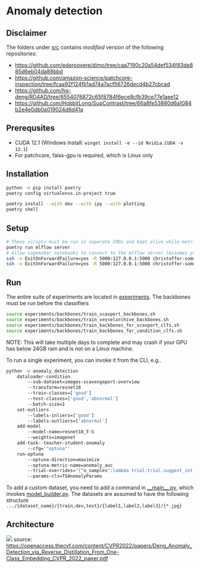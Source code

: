 # Anomaly detection

## Disclaimer
The folders under [src](src) contains *modified* version of the following repositories:
* https://github.com/pderoovere/dimo/tree/caa7190c20a54def534f83de885d6eb04da88bbd
* https://github.com/amazon-science/patchcore-inspection/tree/fcaa92f124fb1ad74a7acf56726decd4b27cbcad
* https://github.com/hq-deng/RD4AD/tree/6554076872c65f8784f6ece8cfb39ce77e1aee12
* https://github.com/HobbitLong/SupContrast/tree/66a8fe53880d6a1084b2e4e0db0a019024d6d41a

## Prerequsites
* CUDA 12.1 (Windows install: `winget install -e --id Nvidia.CUDA -v 12.1`)
* For patchcore, faiss-gpu is required, which is Linux only

## Installation
```sh
python -m pip install poetry
poetry config virtualenvs.in-project true

poetry install --with dev --with ipy --with plotting
poetry shell
```

## Setup
```sh
# These scripts must be run in seperate CMDs and kept alive while metrics are logged
poetry run mlflow server
# Allow sagemaker notebooks to connect to the mlflow server (Assumes you've configureed ~/.ssh/config, e.g. using `gdmake`)
ssh -o ExitOnForwardFailure=yes -R 5000:127.0.0.1:5000 christoffer-sommerlund-thesis
ssh -o ExitOnForwardFailure=yes -R 5000:127.0.0.1:5000 christoffer-sommerlund-patchcore
```

## Run
The entire suite of experiments are located in [experiments](experiments). The backbones must be run before the classifiers
```sh
source experiments/backbones/train_scavport_backbones.sh
source experiments/backbones/train_vesselarchive_backbones.sh
source experiments/backbones/train_backbones_for_scavport_clfs.sh
source experiments/backbones/train_backbones_for_condition_clfs.sh
```
NOTE: This will take multiple days to complete and may crash if your GPU has below 24GB ram and is not on a Linux machine.

To run a single experiment, you can invoke it from the CLI, e.g..
```sh
python -m anomaly_detection
    dataloader-condition
        --sub-dataset=images-scavengeport-overview
        --transform=resnet18
        --train-classes=['good']
        --test-classes=['good','abnormal']
        --batch-size=1
    set-outliers
        --labels-inliers=['good']
        --labels-outliers=['abnormal']
    add-model
        --model-name=resnet18_T-S
        --weights=imagenet
    add-task--teacher-student-anomaly
        --cfg='"optuna"'
    run-optuna
        --optuna-direction=maximize
        --optuna-metric-name=anomaly_auc
        --trial-overrides="{"n_samples":lambda trial:trial.suggest_int("n_samples",1,1000,log=True)}"
        --params-cls=TSAnomalyParams
```

To add a custom dataset, you need to add a command in [\_\_main\_\_.py](src\anomaly_detection\__main__.py), which invokes [model_builder.py](src\anomaly_detection\model_builder.py). The datasets are assumed to have the following structure
```.../{dataset_name}/{train,dev,test}/{label1,label2,label3}/{*.jpg}```

## Architecture
![](docs/ts_architecture.png)
source: https://openaccess.thecvf.com/content/CVPR2022/papers/Deng_Anomaly_Detection_via_Reverse_Distillation_From_One-Class_Embedding_CVPR_2022_paper.pdf
